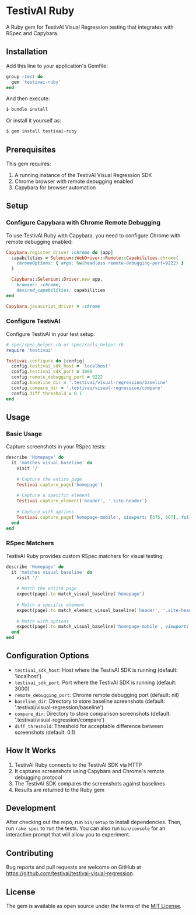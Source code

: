 # TestivAI Ruby

A Ruby gem for TestivAI Visual Regression testing that integrates with RSpec and Capybara.

## Installation

Add this line to your application's Gemfile:

```ruby
group :test do
  gem 'testivai-ruby'
end
```

And then execute:

```bash
$ bundle install
```

Or install it yourself as:

```bash
$ gem install testivai-ruby
```

## Prerequisites

This gem requires:

1. A running instance of the TestivAI Visual Regression SDK
2. Chrome browser with remote debugging enabled
3. Capybara for browser automation

## Setup

### Configure Capybara with Chrome Remote Debugging

To use TestivAI Ruby with Capybara, you need to configure Chrome with remote debugging enabled:

```ruby
Capybara.register_driver :chrome do |app|
  capabilities = Selenium::WebDriver::Remote::Capabilities.chrome(
    chromeOptions: { args: %w(headless remote-debugging-port=9222) }
  )

  Capybara::Selenium::Driver.new app,
    browser: :chrome,
    desired_capabilities: capabilities
end

Capybara.javascript_driver = :chrome
```

### Configure TestivAI

Configure TestivAI in your test setup:

```ruby
# spec/spec_helper.rb or spec/rails_helper.rb
require 'testivai'

Testivai.configure do |config|
  config.testivai_sdk_host = 'localhost'
  config.testivai_sdk_port = 3000
  config.remote_debugging_port = 9222
  config.baseline_dir = '.testivai/visual-regression/baseline'
  config.compare_dir = '.testivai/visual-regression/compare'
  config.diff_threshold = 0.1
end
```

## Usage

### Basic Usage

Capture screenshots in your RSpec tests:

```ruby
describe 'Homepage' do
  it 'matches visual baseline' do
    visit '/'
    
    # Capture the entire page
    Testivai.capture_page('homepage')
    
    # Capture a specific element
    Testivai.capture_element('header', '.site-header')
    
    # Capture with options
    Testivai.capture_page('homepage-mobile', viewport: [375, 667], full_page: true)
  end
end
```

### RSpec Matchers

TestivAI Ruby provides custom RSpec matchers for visual testing:

```ruby
describe 'Homepage' do
  it 'matches visual baseline' do
    visit '/'
    
    # Match the entire page
    expect(page).to match_visual_baseline('homepage')
    
    # Match a specific element
    expect(page).to match_element_visual_baseline('header', '.site-header')
    
    # Match with options
    expect(page).to match_visual_baseline('homepage-mobile', viewport: [375, 667], full_page: true)
  end
end
```

## Configuration Options

- `testivai_sdk_host`: Host where the TestivAI SDK is running (default: 'localhost')
- `testivai_sdk_port`: Port where the TestivAI SDK is running (default: 3000)
- `remote_debugging_port`: Chrome remote debugging port (default: nil)
- `baseline_dir`: Directory to store baseline screenshots (default: '.testivai/visual-regression/baseline')
- `compare_dir`: Directory to store comparison screenshots (default: '.testivai/visual-regression/compare')
- `diff_threshold`: Threshold for acceptable difference between screenshots (default: 0.1)

## How It Works

1. TestivAI Ruby connects to the TestivAI SDK via HTTP
2. It captures screenshots using Capybara and Chrome's remote debugging protocol
3. The TestivAI SDK compares the screenshots against baselines
4. Results are returned to the Ruby gem

## Development

After checking out the repo, run `bin/setup` to install dependencies. Then, run `rake spec` to run the tests. You can also run `bin/console` for an interactive prompt that will allow you to experiment.

## Contributing

Bug reports and pull requests are welcome on GitHub at https://github.com/testivai/testivai-visual-regression.

## License

The gem is available as open source under the terms of the [MIT License](https://opensource.org/licenses/MIT).
